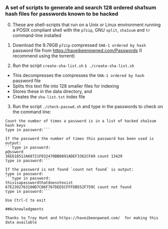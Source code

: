 ### A set of scripts to generate and search 128 ordered sha1sum hash files for passwords known to be hacked  

0) These are shell-scripts that run on a Unix or Linux environment running a POSIX compliant shell with the `p7zip`, GNU `split`, `sha1sum` and `tr` command-line installed

1) Download the 9.78GB `p7zip` compressed `SHA-1 ordered by hash` password file from https://haveibeenpwned.com/Passwords (I recommend using the torrent) 

2) Run the script `create-sha-list.sh`
```$ ./create-sha-list.sh```

* This decompresses the compresses the `SHA-1 ordered by hash` password file
* Splits this text file into 128 smaller files for indexing
* Stores these in the data directory, and
* Creates the `sha-list.txt` index file

3) Run the script `./check-passwd.sh` and type in the passwords to check on the command line:

```$ ./check-passwd.sh
Count the number of times a password is in a list of hacked sha1sum hash keys
type in password:```

If the password the number of times this password has been used is output:
```type in password:
p@ssword
36E618512A68721F032470BB0891ADEF3362CFA9 count 13429
type in password:```

If the password is not found `count not found` is output:
type in password:
```type in password:
thisisapasswordthatdoesntexist
67E2392763100D7C06F767DED5CFFFDB552F759C count not found
type in password:```

Use Ctrl-C to exit

##Acknowledgments

Thanks to Troy Hunt and https://haveibeenpwned.com/  for making this data available
